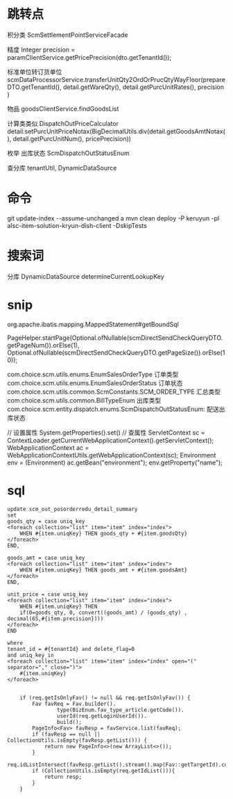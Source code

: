 # 跳转点
积分类 ScmSettlementPointServiceFacade

精度
Integer precision = paramClientService.getPricePrecision(dto.getTenantId());

标准单位转订货单位
scmDataProcessorService.transferUnitQty2OrdOrPrucQtyWayFloor(prepareDTO.getTenantId(), detail.getWareQty(), detail.getPurcUnitRates(), precision )

物品
goodsClientService.findGoodsList

计算类类似 DispatchOutPriceCalculator 
        detail.setPurcUnitPriceNotax(BigDecimalUtils.div(detail.getGoodsAmtNotax(), detail.getPurcUnitNum(), pricePrecision))

枚举
出库状态 ScmDispatchOutStatusEnum

查分库
tenantUtil, DynamicDataSource


# 命令
git update-index --assume-unchanged a
mvn clean deploy -P keruyun -pl alsc-item-solution-kryun-dish-client -DskipTests

# 搜索词
分库 DynamicDataSource determineCurrentLookupKey

# snip
org.apache.ibatis.mapping.MappedStatement#getBoundSql

PageHelper.startPage(Optional.ofNullable(scmDirectSendCheckQueryDTO.getPageNum()).orElse(1),
                Optional.ofNullable(scmDirectSendCheckQueryDTO.getPageSize()).orElse(10));

com.choice.scm.utils.enums.EnumSalesOrderType 订单类型
com.choice.scm.utils.enums.EnumSalesOrderStatus 订单状态
com.choice.scm.utils.common.ScmConstants.SCM_ORDER_TYPE 汇总类型
com.choice.scm.utils.common.BillTypeEnum 出库类型
com.choice.scm.entity.dispatch.enums.ScmDispatchOutStatusEnum: 配送出库状态

// 设置属性
System.getProperties().set()
// 查属性
ServletContext sc = ContextLoader.getCurrentWebApplicationContext().getServletContext();
WebApplicationContext ac = WebApplicationContextUtils.getWebApplicationContext(sc);
Environment env = (Environment) ac.getBean("environment");
env.getProperty("name");


# sql
	update scm_out_posorderredu_detail_summary
	set 
	goods_qty = case uniq_key
	<foreach collection="list" item="item" index="index">
		WHEN #{item.uniqKey} THEN goods_qty + #{item.goodsQty}
	</foreach>
	END,

	goods_amt = case uniq_key
	<foreach collection="list" item="item" index="index">
		WHEN #{item.uniqKey} THEN goods_amt + #{item.goodsAmt}
	</foreach>
	END,

	unit_price = case uniq_key
	<foreach collection="list" item="item" index="index">
		WHEN #{item.uniqKey} THEN
		if(0=goods_qty, 0, convert((goods_amt) / (goods_qty) , decimal(65,#{item.precision})))
	</foreach>
	END

	where
	tenant_id = #{tenantId} and delete_flag=0
	and uniq_key in
	<foreach collection="list" item="item" index="index" open="(" separator="," close=")">
		#{item.uniqKey}
	</foreach>


        if (req.getIsOnlyFav() != null && req.getIsOnlyFav()) {
            Fav favReq = Fav.builder().
                    type(BizEnum.fav_type_article.getCode()).
                    userId(req.getLoginUserId()).
                    build();
            PageInfo<Fav> favResp = favService.list(favReq);
            if (favResp == null || CollectionUtils.isEmpty(favResp.getList())) {
                return new PageInfo<>(new ArrayList<>());
            }
            req.idListIntersect(favResp.getList().stream().map(Fav::getTargetId).collect(Collectors.toSet()));
            if (CollectionUtils.isEmpty(req.getIdList())){
                return resp;
            }
        }